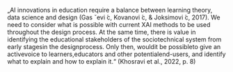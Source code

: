 „AI innovations in education require a balance between learning theory, data science and design (Gas ˇevi ́c, Kovanovi ́c, & Joksimovi ́c, 2017). We need to consider what is possible with current XAI methods to be used throughout the design process. At the same time, there is value in identifying the educational stakeholders of the sociotechnical system from early stagesin the designprocess. Only then, wouldit be possibleto give an activevoice to learners,educators and other potentialend-users, and identify what to explain and how to explain it.“ (Khosravi et al., 2022, p. 8)